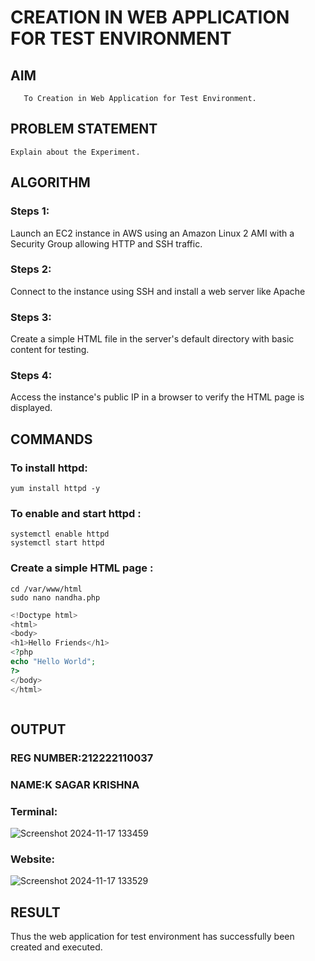 # CREATION IN WEB APPLICATION FOR TEST ENVIRONMENT
  ## AIM
       To Creation in Web Application for Test Environment.
## PROBLEM STATEMENT
    Explain about the Experiment.

## ALGORITHM
 ### Steps 1: 
 Launch an EC2 instance in AWS using an Amazon Linux 2 AMI with a Security Group allowing HTTP and SSH traffic.
 ### Steps 2: 
 Connect to the instance using SSH and install a web server like Apache
 ### Steps 3:
 Create a simple HTML file in the server's default directory with basic content for testing.
 ### Steps 4:
 Access the instance's public IP in a browser to verify the HTML page is displayed.
 
 
## COMMANDS
### To install httpd:
```
yum install httpd -y
```
### To enable and start httpd :
```
systemctl enable httpd
systemctl start httpd
```
### Create a simple HTML page :
```
cd /var/www/html
sudo nano nandha.php
```

```php
<!Doctype html>
<html>
<body>
<h1>Hello Friends</h1>
<?php
echo "Hello World";
?>
</body>
</html>



```

## OUTPUT

### REG NUMBER:212222110037
### NAME:K SAGAR KRISHNA

### Terminal:
![Screenshot 2024-11-17 133459](https://github.com/user-attachments/assets/9a352732-efee-49ce-a36d-2bcfcd9108e6)


### Website:
![Screenshot 2024-11-17 133529](https://github.com/user-attachments/assets/f956f30f-fc46-4287-874e-c08140c86481)


## RESULT
 Thus the web application for test environment has successfully been created and executed.

  
